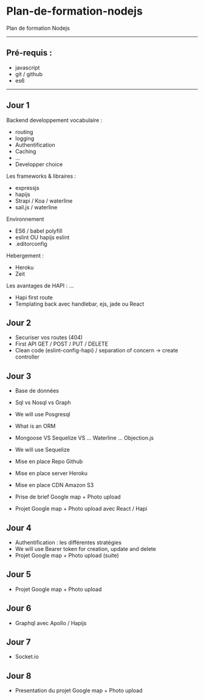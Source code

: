 # Plan-de-formation-nodejs

Plan de formation Nodejs

---

## Pré-requis :

- javascript
- git / github
- es6

---

## Jour 1

Backend developpement vocabulaire :
- routing
- logging
- Authentification
- Caching
- ...
- Developper choice

Les frameworks & libraires :
- expressjs
- hapijs
- Strapi / Koa / waterline
- sail.js / waterline

Environnement
- ES6 / babel polyfill
- eslint OU hapijs eslint
- .editorconfig

Hebergement :
- Heroku
- Zeit

Les avantages de HAPI :
...

- Hapi first route
- Templating back avec handlebar, ejs, jade ou React

## Jour 2

- Securiser vos routes (404)
- First API GET / POST / PUT / DELETE
- Clean code (eslint-config-hapi) / separation of concern -> create controller

## Jour 3

- Base de données
- Sql vs Nosql vs Graph
- We will use Posgresql

- What is an ORM
- Mongoose VS Sequelize VS ... Waterline ... Objection.js
- We will use Sequelize

- Mise en place Repo Github
- Mise en place server Heroku
- Mise en place CDN Amazon S3

- Prise de brief Google map + Photo upload
- Projet Google map + Photo upload avec React / Hapi

## Jour 4

- Authentification : les différentes stratégies
- We will use Bearer token for creation, update and delete
- Projet Google map + Photo upload (suite)

## Jour 5

- Projet Google map + Photo upload

## Jour 6

- Graphql avec Apollo / Hapijs

## Jour 7

- Socket.io

## Jour 8

- Presentation du projet Google map + Photo upload

